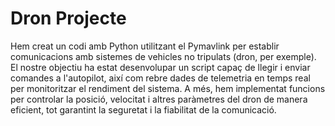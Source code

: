 # Dron Projecte

Hem creat un codi amb Python utilitzant el Pymavlink per establir comunicacions amb sistemes de vehicles no tripulats (dron, per exemple). El nostre objectiu ha estat desenvolupar un script capaç de llegir i enviar comandes a l'autopilot, així com rebre dades de telemetria en temps real per monitoritzar el rendiment del sistema. A més, hem implementat funcions per controlar la posició, velocitat i altres paràmetres del dron de manera eficient, tot garantint la seguretat i la fiabilitat de la comunicació.
